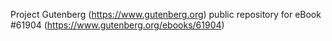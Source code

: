 Project Gutenberg (https://www.gutenberg.org) public repository for eBook #61904 (https://www.gutenberg.org/ebooks/61904)
